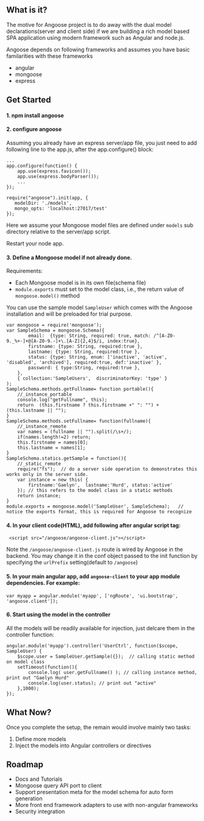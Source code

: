 ## What is it?
The motive for Angoose project is to do away with the dual model declarations(server and client side) if we are building a rich model based SPA application 
using modern framework such as Angular and node.js.  

Angoose depends on following frameworks and assumes you have basic familarities with these frameworks

* angular
* mongoose
* express

## Get Started


#### 1. npm install angoose

#### 2. configure angoose
Assuming you already have an express server/app file, you just need to add following line to the app.js, after the app.configure() block:

	...
	app.configure(function() {
		app.use(express.favicon());
		app.use(express.bodyParser());
		...
	});

    require("angoose").init(app, {
       modelDir: './models',
       mongo_opts: 'localhost:27017/test'
    });

Here we assume your Mongoose model files are defined under `models` sub directory relative to the server/app script. 

Restart your node app. 

#### 3. Define a Mongoose model if not already done. 

Requirements: 

* Each Mongoose model is in its own file(schema file)
* `module.exports` must set to the model class, i.e., the return value of `mongoose.model()` method

You can use the sample model `SampleUser` which comes with the Angoose installation and will be preloaded for trial purpose.

	var mongoose = require('mongoose');
	var SampleSchema = mongoose.Schema({
	        email:  {type: String, required: true, match: /^[A-Z0-9._%+-]+@[A-Z0-9.-]+\.[A-Z]{2,4}$/i, index:true},
	        firstname: {type: String, required:true },
	        lastname: {type: String, required:true },
	        status: {type: String, enum: ['inactive', 'active', 'disabled', 'archived'], required:true, def:'inactive' },
	        password: { type:String, required:true },
	    },
	    { collection:'SampleUsers',  discriminatorKey: 'type' }
	);
	SampleSchema.methods.getFullname= function portable(){
	    //_instance_portable
	    console.log("getFullname", this);
	    return  (this.firstname ? this.firstname +" ": "") + (this.lastname || "");
	}
	SampleSchema.methods.setFullname= function(fullname){
	    //_instance_remote
	    var names = (fullname || "").split(/\s+/);
	    if(names.length!=2) return;
	    this.firstname = names[0];
	    this.lastname = names[1];
	}
	SampleSchema.statics.getSample = function(){
	    //_static_remote
	    require("fs");  // do a server side operation to demonstrates this works only in the server side.
	    var instance = new this( { 
		    firstname:'Gaelyn',  lastname:'Hurd', status:'active'
		}); // this refers to the model class in a static methods
	    return instance;
	}
	module.exports = mongoose.model('SampleUser', SampleSchema);   // notice the exports format, this is required for Angoose to recognize


#### 4. In your client code(HTML), add following after angular script tag:

     <script src="/angoose/angoose-client.js"></script>
     
Note the `/angoose/angoose-client.js` route is wired by Angoose in the backend. You may change it in the conf object passed to the init function by specifying the
`urlPrefix` setting(default to `/angoose`)

#### 5. In your main angular app, add `angoose-client` to your app module dependencies. For example:

    var myapp = angular.module('myapp', ['ngRoute', 'ui.bootstrap', 'angoose.client']);

#### 6. Start using the model in the controller

All the models will be readily available for injection, just delcare them in the controller function:

	angular.module('myapp').controller('UserCtrl', function($scope, SampleUser) {
		$scope.user = SampleUser.getSample({});  // calling static method on model class
		setTimeout(function(){
			console.log( user.getFullname() ); // calling instance method, print out "Gaelyn Hurd"
			console.log(user.status); // print out "active"
		},1000);
	});
	
## What Now?
Once you complete the setup, the remain would involve mainly two tasks:

1. Define more models
2. Inject the models into Angular controllers or directives


## Roadmap

* Docs and Tutorials
* Mongoose query API port to client
* Support presentation meta for the model schema for auto form generation
* More front end framework adapters to use with non-angular frameworks 
* Security integration





